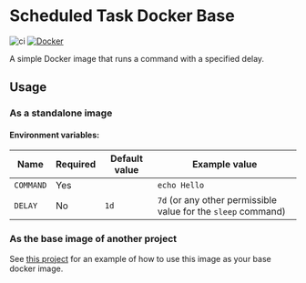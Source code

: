 # Scheduled Task Docker Base

![ci](https://github.com/StevenMassaro/scheduled-task-docker-base/actions/workflows/build.yml/badge.svg)
[![Docker](https://badgen.net/badge/icon/docker?icon=docker&label)](https://hub.docker.com/r/stevenmassaro/scheduled-task-base)

A simple Docker image that runs a command with a specified delay.

## Usage

### As a standalone image

#### Environment variables:

| Name      | Required | Default value | Example value                                                 |
|-----------|----------|---------------|---------------------------------------------------------------|
| `COMMAND` | Yes      |               | `echo Hello`                                                  |
| `DELAY`   | No       | `1d`          | `7d` (or any other permissible value for the `sleep` command) |

### As the base image of another project

See [this project](https://github.com/StevenMassaro/cuofco-mortgage-rate-check/blob/main/Dockerfile) for an example of how to use this image as your base docker image.
